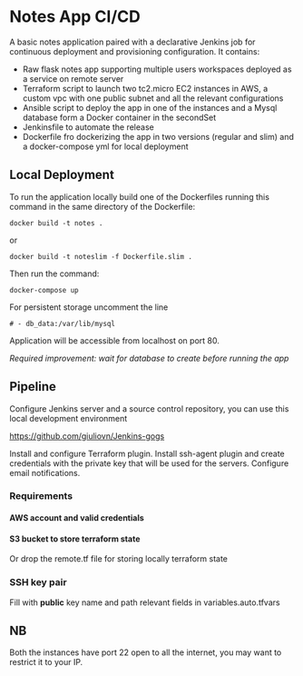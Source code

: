 # Notes App CI/CD

A basic notes application paired with a declarative Jenkins job for continuous deployment and provisioning configuration.
It contains:
- Raw flask notes app supporting multiple users workspaces deployed as a service on remote server
- Terraform script to launch two tc2.micro EC2 instances in AWS, a custom vpc with one public subnet and all the relevant configurations
- Ansible script to deploy the app in one of the instances and a Mysql database form a Docker container in the secondSet
- Jenkinsfile to automate the release
- Dockerfile fro dockerizing the app in two versions (regular and slim) and a docker-compose yml for local deployment

## Local Deployment

To run the application locally build one of the Dockerfiles running this command in the same directory of the Dockerfile:
```
docker build -t notes .
```
or
```
docker build -t noteslim -f Dockerfile.slim .
```
Then run the command:
```
docker-compose up
```
For persistent storage uncomment the line
```
# - db_data:/var/lib/mysql
```
Application will be accessible from localhost on port 80.

*Required improvement: wait for database to create before running the app*

## Pipeline

Configure Jenkins server and a source control repository, you can use this local development environment

https://github.com/giuliovn/Jenkins-gogs

Install and configure Terraform plugin.
Install ssh-agent plugin and create credentials with the private key that will be used for the servers.
Configure email notifications.

### Requirements

#### AWS account and valid credentials
#### S3 bucket to store terraform state
Or drop the remote.tf file for storing locally terraform state
### SSH key pair
Fill with **public** key name and path relevant fields in variables.auto.tfvars

## NB
Both the instances have port 22 open to all the internet, you may want to restrict it to your IP.